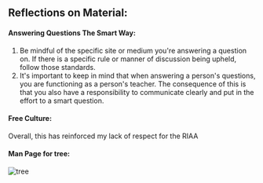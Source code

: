 ## Reflections on Material:
#### Answering Questions The Smart Way: 
1. Be mindful of the specific site or medium you're answering a question on. If there is a specific rule or manner of discussion being upheld, follow those standards.
2. It's important to keep in mind that when answering a person's questions, you are functioning as a person's teacher. The consequence of this is that you also have a responsibility to communicate clearly and put in the effort to a smart question.

#### Free Culture:
Overall, this has reinforced my lack of respect for the RIAA



#### Man Page for tree: 
![tree](http://i.imgur.com/HS5N74N.png)
